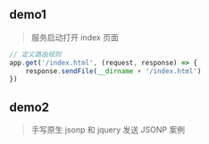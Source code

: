 
## demo1
> 服务启动打开 index 页面
```javascript
// 定义路由规则
app.get('/index.html', (request, response) => {
    response.sendFile(__dirname + '/index.html')
})
```

## demo2
> 手写原生 jsonp 和 jquery 发送 JSONP 案例